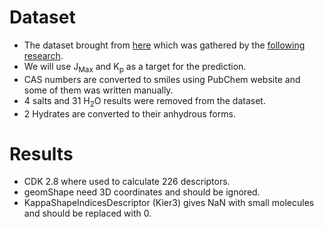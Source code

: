 # Dataset
* The dataset brought from [here](https://data.mendeley.com/datasets/8bs7hb2wj2) which was gathered by the [following research](https://www.sciencedirect.com/science/article/pii/S2352340922004449).
* We will use J<sub>Max</sub> and K<sub>p</sub> as a target for the prediction.
* CAS numbers are converted to smiles using PubChem website and some of them was written manually.
* 4 salts and 31 H<sub>2</sub>O results were removed from the dataset.
* 2 Hydrates are converted to their anhydrous forms.

# Results
* CDK 2.8 where used to calculate 226 descriptors.
* geomShape need 3D coordinates and should be ignored.
* KappaShapeIndicesDescriptor (Kier3) gives NaN with small molecules and should be replaced with 0.